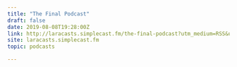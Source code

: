 ```yaml
---
title: "The Final Podcast"
draft: false
date: 2019-08-08T19:28:00Z
link: http://laracasts.simplecast.fm/the-final-podcast?utm_medium=RSS&utm_source=hune
site: laracasts.simplecast.fm
topic: podcasts  

---
```

